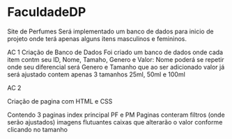 # FaculdadeDP

Site de Perfumes
Será implementado um banco de dados para inicio de projeto onde terá apenas alguns itens masculinos e femininos.

AC 1
Criação de Banco de Dados 
Foi criado um banco de dados onde cada item contm seu ID, Nome, Tamaho, Genero e Valor: 
Nome poderá se repetir onde seu diferencial será Genero e Tamanho que ao ser adicionado valor já será ajustado 
contem apenas 3 tamanhos 25ml, 50ml e 100ml


AC 2 

Criação de pagina com HTML e CSS

Contendo 3 paginas index principal 
PF e PM
Paginas conteram filtros (onde serão ajustados)
imagens flutuantes 
caixas que alterarão o valor conforme clicando no tamanho

